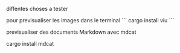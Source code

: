 diffentes choses a tester

pour previsualiser les images dans le terminal
´´´
cargo install viu
´´´

previsualiser des documents Markdown avec mdcat

cargo install mdcat

